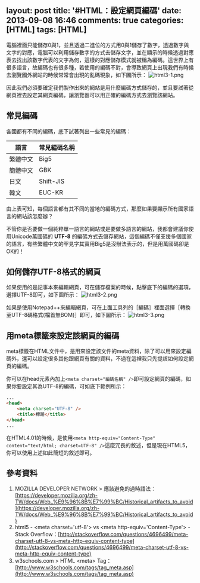layout: post
title: '#HTML：設定網頁編碼'
date: 2013-09-08 16:46
comments: true
categories: [HTML]
tags: [HTML]
---
電腦裡面只能儲存0與1，並且透過二進位的方式用0與1儲存了數字，透過數字與文字的對應，電腦可以利用儲存數字的方式去儲存文字，並在顯示的時候透過對應表去找出該數字代表的文字為何，這樣的對應儲存模式就被稱為編碼。這世界上有很多語言，故編碼也有很多種，若使用的編碼不對，會導致網頁上出現我們有時候去瀏覽國外網站的時候常常會出現的亂碼現象，如下圖所示：
![html3-1.png](/image/zHKS5sZoRK2oecYqNALa_html3-1.png)

因此我們必須要確定我們製作出來的網站是用什麼編碼方式儲存的，並且要試著從網頁裡去設定其網頁編碼，讓瀏覽器可以用正確的編碼方式去瀏覽該網站。

## 常見編碼

各國都有不同的編碼，底下試著列出一些常見的編碼：

   語言  | 常見編碼名稱
---------|--------
 繁體中文 | Big5
 簡體中文 | GBK 
   日文   | Shift-JIS
   韓文   | EUC-KR
   
由上表可知，每個語言都有其不同的當地的編碼方式，那麼如果要顯示所有國家語言的網站該怎麼辦？

不管你是否要做一個純粹單一語言的網站或是要做多語言的網站，我都會建議你使用Unicode萬國碼的 **UTF-8** 的編碼方式去儲存網站，這個編碼不僅支援多個國家的語言，有些繁體中文的罕見字其實用Big5是沒辦法表示的，但是用萬國碼卻是OK的！

## 如何儲存UTF-8格式的網頁

如果使用的是記事本來編輯網頁，可在儲存檔案的時候，點擊底下的編碼的選項，選擇UTF-8即可，如下圖所示：
![html3-2.png](/image/KiIKvWqDQLSzRSWF14BJ_html3-2.png)

如果是使用Notepad++來編輯網頁，可在上面工具列的［編碼］裡面選擇［轉換至UTF-8碼格式(檔首無BOM)］即可，如下圖所示：
![html3-3.png](/image/9Ycmyz0iRtC7VjIzDqnH_html3-3.png)

## 用meta標籤來設定該網頁的編碼
meta標籤在HTML文件中，是用來設定該文件的meta資料，除了可以用來設定編碼外，還可以設定很多其他跟網頁有關的資料，不過在這裡我只先提該如何設定網頁的編碼。

你可以在head元素內加上`<meta charset="編碼名稱" />`即可設定網頁的編碼，如果你要設定其為UTF-8的編碼，可如底下範例所示：
```html UTF-8.html
...
<head>
	<meta charset="UTF-8" />
	<title>標題</title>
</head>
...
```

在HTML4.01的時候，是使用`<meta http-equiv="Content-Type" content="text/html; charset=UTF-8" />`這麼冗長的敘述，但是現在HTML5，你可以使用上述如此簡短的敘述即可。

## 參考資料
1. MOZILLA DEVELOPER NETWORK > 應該避免的過時語法：[https://developer.mozilla.org/zh-TW/docs/Web_%E9%96%8B%E7%99%BC/Historical_artifacts_to_avoid](https://developer.mozilla.org/zh-TW/docs/Web_%E9%96%8B%E7%99%BC/Historical_artifacts_to_avoid)
2. html5 - &lt;meta charset=&#39;utf-8&#39;&gt; vs &lt;meta http-equiv=&#39;Content-Type&#39;&gt; - Stack Overflow：[http://stackoverflow.com/questions/4696499/meta-charset-utf-8-vs-meta-http-equiv-content-type](http://stackoverflow.com/questions/4696499/meta-charset-utf-8-vs-meta-http-equiv-content-type)
3. w3schools.com > HTML &lt;meta&gt; Tag：[http://www.w3schools.com/tags/tag_meta.asp](http://www.w3schools.com/tags/tag_meta.asp)

